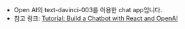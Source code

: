 - Open AI의 text-davinci-003를 이용한 chat app입니다.
- 참고 링크: [Tutorial: Build a Chatbot with React and OpenAI](https://blog.bitsrc.io/tutorial-build-a-chatbot-with-react-and-openai-2c183c50991e)
